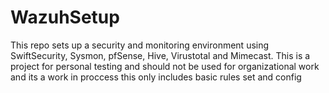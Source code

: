 # WazuhSetup
This repo sets up a security and monitoring environment using SwiftSecurity, Sysmon, pfSense, Hive, Virustotal and Mimecast.  This is a project for personal testing and should not be used for organizational work and its a work in proccess
this only includes basic rules set and config 
